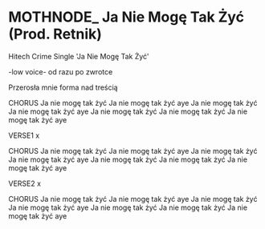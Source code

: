 # MOTHNODE_ Ja Nie Mogę Tak Żyć (Prod. Retnik)
Hitech Crime Single 'Ja Nie Mogę Tak Żyć'



-low voice- od razu po zwrotce

Przerosła mnie forma nad treścią 

CHORUS
Ja nie mogę tak żyć 
Ja nie mogę tak żyć aye
Ja nie mogę tak żyć 
Ja nie mogę tak żyć aye
Ja nie mogę tak żyć 
Ja nie mogę tak żyć 
Ja nie mogę tak żyć aye

VERSE1
x

CHORUS
Ja nie mogę tak żyć 
Ja nie mogę tak żyć aye
Ja nie mogę tak żyć 
Ja nie mogę tak żyć aye
Ja nie mogę tak żyć 
Ja nie mogę tak żyć 
Ja nie mogę tak żyć aye

VERSE2
x

CHORUS
Ja nie mogę tak żyć 
Ja nie mogę tak żyć aye
Ja nie mogę tak żyć 
Ja nie mogę tak żyć aye
Ja nie mogę tak żyć 
Ja nie mogę tak żyć 
Ja nie mogę tak żyć aye

